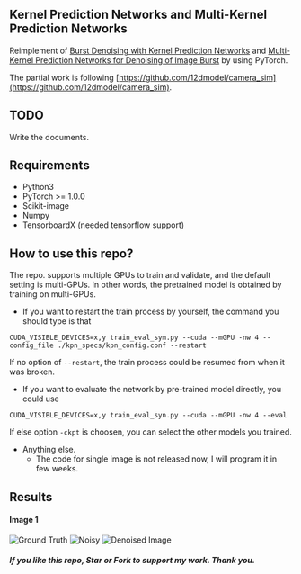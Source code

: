 ## Kernel Prediction  Networks and Multi-Kernel Prediction Networks
Reimplement of [Burst Denoising with Kernel Prediction Networks](https://arxiv.org/pdf/1712.02327.pdf) and [Multi-Kernel Prediction Networks for Denoising of Image Burst](https://arxiv.org/pdf/1902.05392.pdf) by using PyTorch.

The partial work is following [https://github.com/12dmodel/camera_sim](https://github.com/12dmodel/camera_sim).

## TODO
Write the documents.

## Requirements
- Python3
- PyTorch >= 1.0.0
- Scikit-image
- Numpy
- TensorboardX (needed tensorflow support)

## How to use this repo?
The repo. supports multiple GPUs to train and validate, and the default setting is multi-GPUs. In other words, the pretrained model is obtained by training on multi-GPUs.

- If you want to restart the train process by yourself, the command you should type is that
```angular2html
CUDA_VISIBLE_DEVICES=x,y train_eval_sym.py --cuda --mGPU -nw 4 --config_file ./kpn_specs/kpn_config.conf --restart
```
If no option of `--restart`, the train process could be resumed from when it was broken.

- If you want to evaluate the network by pre-trained model directly, you could use
```angular2html
CUDA_VISIBLE_DEVICES=x,y train_eval_syn.py --cuda --mGPU -nw 4 --eval
```
If else option `-ckpt` is choosen, you can select the other models you trained.

- Anything else.
  - The code for single image is not released now, I will program it in few weeks.
  
## Results
#### Image 1
![Ground Truth](https://github.com/z-bingo/kernel-prediction-networks-PyTorch/blob/master/eval_images/1_gt.png)
![Noisy](https://github.com/z-bingo/kernel-prediction-networks-PyTorch/blob/master/eval_images/1_noisy.png)
![Denoised Image](https://github.com/z-bingo/kernel-prediction-networks-PyTorch/blob/master/eval_images/1_kpn.png)
  
##### If you like this repo, Star or Fork to support my work. Thank you.
